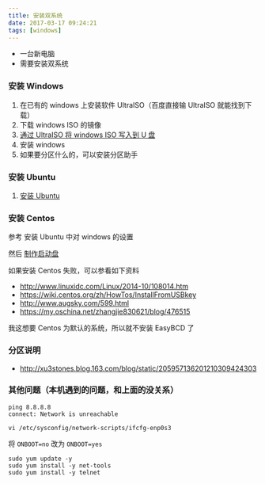 ```yaml
---
title: 安装双系统
date: 2017-03-17 09:24:21
tags: [windows]
---
```


* 一台新电脑
* 需要安装双系统

<!--more-->

### 安装 Windows

1. 在已有的 windows 上安装软件 UltraISO（百度直接输 UltraISO 就能找到下载）
2. 下载 windows ISO 的镜像
3. [通过 UltraISO 将 windows ISO 写入到 U 盘](http://jingyan.baidu.com/article/5225f26b0bb45fe6fa0908bc.html)
4. 安装 windows
5. 如果要分区什么的，可以安装分区助手

### 安装 Ubuntu

1. [安装 Ubuntu](http://www.jianshu.com/p/2eebd6ad284d)


### 安装 Centos

参考 安装 Ubuntu 中对 windows 的设置

然后 [制作启动盘](http://jingyan.baidu.com/article/49ad8bce556a545834d8fadf.html)

如果安装 Centos 失败，可以参看如下资料

* <http://www.linuxidc.com/Linux/2014-10/108014.htm>
* <https://wiki.centos.org/zh/HowTos/InstallFromUSBkey>
* <http://www.augsky.com/599.html>
* <https://my.oschina.net/zhangjie830621/blog/476515>


我这想要 Centos 为默认的系统，所以就不安装 EasyBCD 了


### 分区说明

* <http://xu3stones.blog.163.com/blog/static/205957136201210309424303>







### 其他问题（本机遇到的问题，和上面的没关系）

```
ping 8.8.8.8
connect: Network is unreachable
```

`vi /etc/sysconfig/network-scripts/ifcfg-enp0s3`

将 `ONBOOT=no` 改为 `ONBOOT=yes`


```
sudo yum update -y
sudo yum install -y net-tools
sudo yum install -y telnet
```
